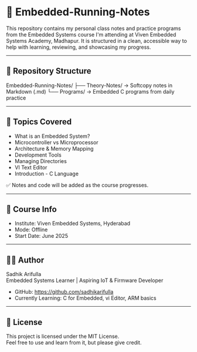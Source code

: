 # 📘 Embedded-Running-Notes

This repository contains my personal class notes and practice programs from the Embedded Systems course I'm attending at Viven Embedded Systems Academy, Madhapur. It is structured in a clean, accessible way to help with learning, reviewing, and showcasing my progress.

---

## 📂 Repository Structure

Embedded-Running-Notes/
├── Theory-Notes/    → Softcopy notes in Markdown (.md)
└── Programs/        → Embedded C programs from daily practice

---

## 📝 Topics Covered

- What is an Embedded System?
- Microcontroller vs Microprocessor
- Architecture & Memory Mapping
- Development Tools
- Managing Directories
- VI Text Editor
- Introduction - C Language

✅ Notes and code will be added as the course progresses.

---

## 📅 Course Info

- Institute: Viven Embedded Systems, Hyderabad  
- Mode: Offline   
- Start Date: June 2025

---

## 👨‍💻 Author

Sadhik Arifulla  
Embedded Systems Learner | Aspiring IoT & Firmware Developer

- GitHub: https://github.com/sadhikarifulla
- Currently Learning: C for Embedded, vi Editor, ARM basics

---

## 🧾 License

This project is licensed under the MIT License.  
Feel free to use and learn from it, but please give credit.
